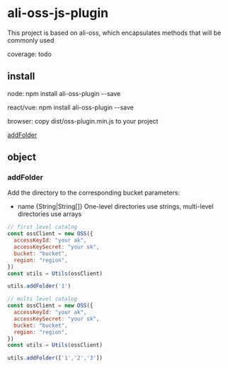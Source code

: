 # ali-oss-js-plugin
This project is based on ali-oss, which encapsulates methods that will be commonly used

coverage: todo

## install
node:
  npm install ali-oss-plugin --save

react/vue:
  npm install ali-oss-plugin --save

browser:
  copy dist/oss-plugin.min.js to your project

[addFolder](#addFolder)

## object 

### addFolder
Add the directory to the corresponding bucket
parameters:
  - name {String|String[]}  One-level directories use strings, multi-level directories use arrays

```javascript
// first level catalog
const ossClient = new OSS({
  accessKeyId: "your ak",
  accessKeySecret: "your sk",
  bucket: "bucket",
  region: "region",
})
const utils = Utils(ossClient)

utils.addFolder('1')

// multi level catalog
const ossClient = new OSS({
  accessKeyId: "your ak",
  accessKeySecret: "your sk",
  bucket: "bucket",
  region: "region",
})
const utils = Utils(ossClient)

utils.addFolder(['1','2','3'])

```
